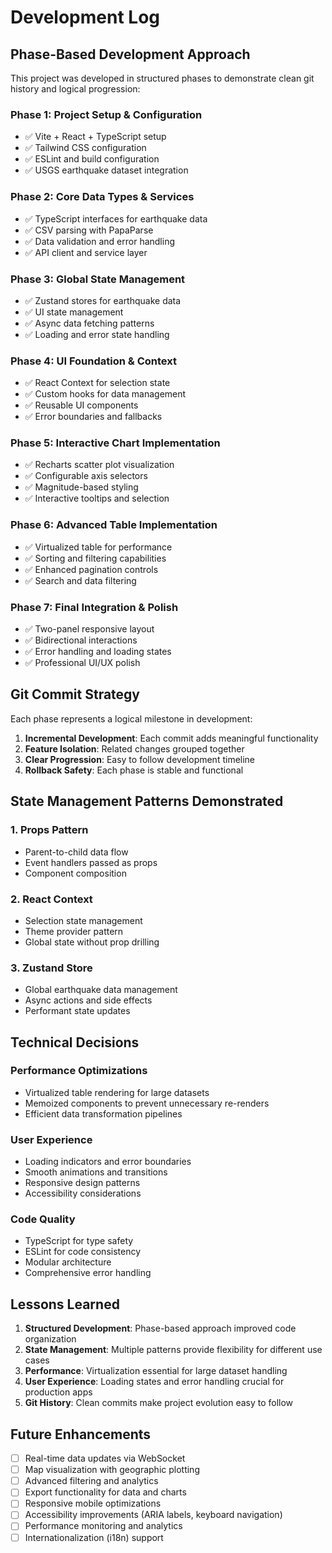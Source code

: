 # Development Log

## Phase-Based Development Approach

This project was developed in structured phases to demonstrate clean git history and logical progression:

### Phase 1: Project Setup & Configuration
- ✅ Vite + React + TypeScript setup
- ✅ Tailwind CSS configuration
- ✅ ESLint and build configuration
- ✅ USGS earthquake dataset integration

### Phase 2: Core Data Types & Services  
- ✅ TypeScript interfaces for earthquake data
- ✅ CSV parsing with PapaParse
- ✅ Data validation and error handling
- ✅ API client and service layer

### Phase 3: Global State Management
- ✅ Zustand stores for earthquake data
- ✅ UI state management
- ✅ Async data fetching patterns
- ✅ Loading and error state handling

### Phase 4: UI Foundation & Context
- ✅ React Context for selection state
- ✅ Custom hooks for data management  
- ✅ Reusable UI components
- ✅ Error boundaries and fallbacks

### Phase 5: Interactive Chart Implementation
- ✅ Recharts scatter plot visualization
- ✅ Configurable axis selectors
- ✅ Magnitude-based styling
- ✅ Interactive tooltips and selection

### Phase 6: Advanced Table Implementation
- ✅ Virtualized table for performance
- ✅ Sorting and filtering capabilities
- ✅ Enhanced pagination controls
- ✅ Search and data filtering

### Phase 7: Final Integration & Polish
- ✅ Two-panel responsive layout
- ✅ Bidirectional interactions
- ✅ Error handling and loading states
- ✅ Professional UI/UX polish

## Git Commit Strategy

Each phase represents a logical milestone in development:

1. **Incremental Development**: Each commit adds meaningful functionality
2. **Feature Isolation**: Related changes grouped together
3. **Clear Progression**: Easy to follow development timeline
4. **Rollback Safety**: Each phase is stable and functional

## State Management Patterns Demonstrated

### 1. Props Pattern
- Parent-to-child data flow
- Event handlers passed as props
- Component composition

### 2. React Context
- Selection state management
- Theme provider pattern
- Global state without prop drilling

### 3. Zustand Store
- Global earthquake data management
- Async actions and side effects
- Performant state updates

## Technical Decisions

### Performance Optimizations
- Virtualized table rendering for large datasets
- Memoized components to prevent unnecessary re-renders
- Efficient data transformation pipelines

### User Experience
- Loading indicators and error boundaries
- Smooth animations and transitions
- Responsive design patterns
- Accessibility considerations

### Code Quality
- TypeScript for type safety
- ESLint for code consistency
- Modular architecture
- Comprehensive error handling

## Lessons Learned

1. **Structured Development**: Phase-based approach improved code organization
2. **State Management**: Multiple patterns provide flexibility for different use cases
3. **Performance**: Virtualization essential for large dataset handling
4. **User Experience**: Loading states and error handling crucial for production apps
5. **Git History**: Clean commits make project evolution easy to follow

## Future Enhancements

- [ ] Real-time data updates via WebSocket
- [ ] Map visualization with geographic plotting
- [ ] Advanced filtering and analytics
- [ ] Export functionality for data and charts
- [ ] Responsive mobile optimizations
- [ ] Accessibility improvements (ARIA labels, keyboard navigation)
- [ ] Performance monitoring and analytics
- [ ] Internationalization (i18n) support